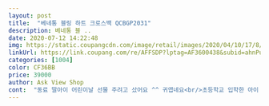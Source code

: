 ```yaml
---
layout: post 
title:  "베네통 블링 하트 크로스백 QCBGP2031" 
description: 베네통 블 ..
date: 2020-07-12 14:22:48 
img: https://static.coupangcdn.com/image/retail/images/2020/04/10/17/8/1fb0d486-ecd9-47b2-b2b6-b52c2c7cdb15.jpg 
linkUrl: https://link.coupang.com/re/AFFSDP?lptag=AF3600438&subid=ahnPublicAsk&pageKey=1478928560&itemId=2540760829&vendorItemId=70510657629&traceid=V0-113-51840881413ed76d 
categories: [1004] 
color: CF36BB 
price: 39000 
author: Ask View Shop 
cont:  "동료 딸아이 어린이날 선물 주려고 샀어요 ^^ 귀엽네요<br/>초등학교 입학한 아이 휴대폰 사주고나니 넣어다닐 크로스백이 필요해서 여기저기 다 돌아봤지만 딱히 마음에 드는게 없었어요 저희애들 베네통 옷도 좋아해서 책가방도 베네통인데 혹시나 해서 쳐보니 크로스백이 나오길래 주문해봤는데 비싼만큼 너무 이쁘고 좋아요!!후기가 없어서 잠시 망설였지만 진짜 사이즈도 딱이고 너무이뻐요 아이도 완전좋아해요^^ 폰도 들어갑니당 !!!!<br/>" 
---
```

